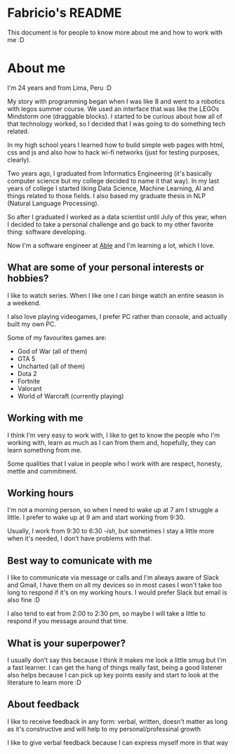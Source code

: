 # Fabricio's README

This document is for people to know more about me and how to work with me :D

# About me

I'm 24 years and from Lima, Peru :D

My story with programming began when I was like 8 and went to a robotics with legos summer course. We used an interface that was like the LEGOs Mindstorm one (draggable blocks). I started to be curious about how all of that technology worked, so I decided that I was going to do something tech related.

In my high school years I learned how to build simple web pages with html, css and js and also how to hack wi-fi networks (just for testing purposes, clearly).

Two years ago, I graduated from Informatics Engineering (it's basically computer science but my college decided to name it that way). In my last years of college I started liking Data Science, Machine Learning, AI and things related to those fields. I also based my graduate thesis in NLP (Natural Language Processing).

So after I graduated I worked as a data scientist until July of this year, when I decided to take a personal challenge and go back to my other favorite thing: software developing.

Now I'm a software engineer at [Able](https://www.able.co) and I'm learning a lot, which I love.

## What are some of your personal interests or hobbies?

I like to watch series. When I like one I can binge watch an entire season in a weekend.

I also love playing videogames, I prefer PC rather than console, and actually built my own PC.

Some of my favourites games are:

- God of War (all of them)
- GTA 5
- Uncharted (all of them)
- Dota 2
- Fortnite
- Valorant
- World of Warcraft (currently playing)

## Working with me

I think I'm very easy to work with, I like to get to know the people who I'm working with, learn as much as I can from them and, hopefully, they can learn something from me.

Some qualities that I value in people who I work with are respect, honesty, mettle and commitment.

## Working hours

I'm not a morning person, so when I need to wake up at 7 am I struggle a little. I prefer to wake up at 9 am and start working from 9:30.

Usually, I work from 9:30 to 6:30 _-ish_, but sometimes I stay a little more when it's needed, I don't have problems with that.

## Best way to comunicate with me

I like to communicate via message or calls and I'm always aware of Slack and Gmail, I have them on all my devices so in most cases I won't take too long to respond if it's on my working hours. I would prefer Slack but email is also fine :D

I also tend to eat from 2:00 to 2:30 pm, so maybe I will take a little to respond if you message around that time.

## What is your superpower?

I usually don't say this because I think it makes me look a little smug but I'm a fast learner. I can get the hang of things really fast, being a good listener also helps because I can pick up key points easily and start to look at the literature to learn more :D

## About feedback

I like to receive feedback in any form: verbal, written, doesn't matter as long as it's constructive and will help to my personal/professinal growth

I like to give verbal feedback because I can express myself more in that way
